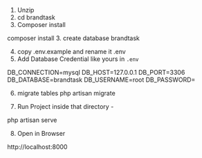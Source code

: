1. Unzip 
2. cd brandtask
3. Composer install

composer install
3. create database 
brandtask

4. copy .env.example and rename it .env
5. Add Database Credential like yours in `.env`

DB_CONNECTION=mysql
DB_HOST=127.0.0.1
DB_PORT=3306
DB_DATABASE=brandtask
DB_USERNAME=root
DB_PASSWORD=

6. migrate tables
php artisan migrate

7. Run Project inside that directory - 

php artisan serve

8. Open in Browser 

http://localhost:8000


